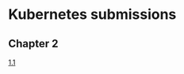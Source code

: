 # Kubernetes submissions

## Chapter 2
[1.1](https://github.com/Dakoro/kubernetes_submissions/tree/1.1/log_output)
